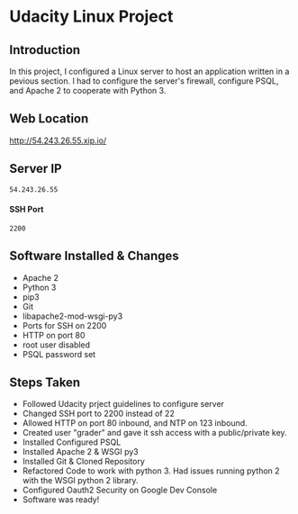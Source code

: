 # Udacity Linux Project

## Introduction
In this project, I configured a Linux server to host an application written in
a pevious section. I had to configure the server's firewall, configure PSQL, and
Apache 2 to cooperate with Python 3. 

## Web Location
http://54.243.26.55.xip.io/

## Server IP
`54.243.26.55`
#### SSH Port
`2200`

## Software Installed & Changes
* Apache 2
* Python 3
* pip3
* Git
* libapache2-mod-wsgi-py3
* Ports for SSH on 2200
* HTTP on port 80
* root user disabled
* PSQL password set

## Steps Taken

* Followed Udacity prject guidelines to configure server
* Changed SSH port to 2200 instead of 22
* Allowed HTTP on port 80 inbound, and NTP on 123 inbound.
* Created user "grader" and gave it ssh access with a public/private key.
* Installed Configured PSQL
* Installed Apache 2 & WSGI py3
* Installed Git & Cloned Repository
* Refactored Code to work with python 3. Had issues running python 2 with
the WSGI python 2 library.
* Configured Oauth2 Security on Google Dev Console
* Software was ready!
